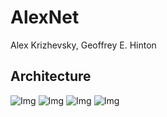 # AlexNet 

Alex Krizhevsky, Geoffrey E. Hinton

## Architecture

![Img](Desktop/Blog/photo/alexnet/1.png "AlexNet Architecture")
![Img](Desktop/Blog/photo/alexnet/2.png )
![Img](Desktop/Blog/photo/alexnet/3.png )
![Img](Desktop/Blog/photo/alexnet/4.png )
